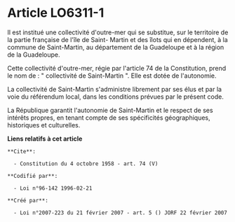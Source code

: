 # Article LO6311-1

Il est institué une collectivité d'outre-mer qui se substitue, sur le territoire de la partie française de l'île de Saint-
Martin et des îlots qui en dépendent, à la commune de Saint-Martin, au département de la Guadeloupe et à la région de la
Guadeloupe. 

Cette collectivité d'outre-mer, régie par l'article 74 de la Constitution, prend le nom de : " collectivité de Saint-Martin
". Elle est dotée de l'autonomie. 

La collectivité de Saint-Martin s'administre librement par ses élus et par la voie du référendum local, dans les conditions
prévues par le présent code. 

La République garantit l'autonomie de Saint-Martin et le respect de ses intérêts propres, en tenant compte de ses
spécificités géographiques, historiques et culturelles.

**Liens relatifs à cet article**

	**Cite**:

	  - Constitution du 4 octobre 1958 - art. 74 (V)

	**Codifié par**:

	  - Loi n°96-142 1996-02-21

	**Créé par**:

	  - Loi n°2007-223 du 21 février 2007 - art. 5 () JORF 22 février 2007
